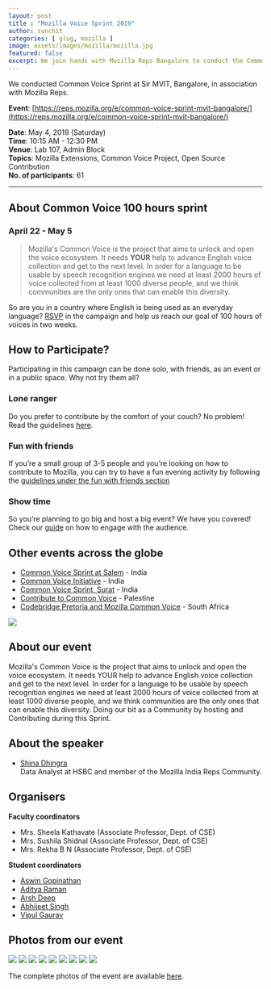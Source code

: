 ```yaml
---
layout: post
title : "Mozilla Voice Sprint 2019"
author: sunchit
categories: [ glug, mozilla ]
image: assets/images/mozilla/mozilla.jpg
featured: false
excerpt: We join hands with Mozilla Reps Bangalore to conduct the Common Voice 100 hours sprint, contributing to Mozilla's Common Voice project.
---
```

We conducted Common Voice Sprint at Sir MVIT, Bangalore, in association with Mozilla Reps.

**Event**: [https://reps.mozilla.org/e/common-voice-sprint-mvit-bangalore/](https://reps.mozilla.org/e/common-voice-sprint-mvit-bangalore/)

**Date**: May 4, 2019 (Saturday)  
**Time**: 10:15 AM - 12:30 PM  
**Venue**: Lab 107, Admin Block  
**Topics**: Mozilla Extensions, Common Voice Project, Open Source Contribution  
**No. of participants**: 61

---
## About Common Voice 100 hours sprint
### April 22 - May 5

> Mozilla's Common Voice is the project that aims to unlock and open the voice ecosystem. It needs **YOUR** help to advance English voice collection and get to the next level. In order for a language to be usable by speech recognition engines we need at least 2000 hours of voice collected from at least 1000 diverse people, and we think communities are the only ones that can enable this diversity.

So are you in a country where English is being used as an everyday language? [RSVP](https://activate.mozilla.community/en-US/commonvoice) in the campaign and help us reach our goal of 100 hours of voices in two weeks.

## How to Participate?

Participating in this campaign can be done solo, with friends, as an event or in a public space. Why not try them all?

### Lone ranger

Do you prefer to contribute by the comfort of your couch? No problem! Read the guidelines [here](https://activate.mozilla.community/en-US/commonvoice).

### Fun with friends

If you’re a small group of 3-5 people and you’re looking on how to contribute to Mozilla, you can try to have a fun evening activity by following the [guidelines under the fun with friends section](https://activate.mozilla.community/en-US/commonvoice)

### Show time

So you’re planning to go big and host a big event? We have you covered! Check our [guide](https://activate.mozilla.community/en-US/commonvoice) on how to engage with the audience.


## Other events across the globe

- [Common Voice Sprint at Salem](https://reps.mozilla.org/e/common-voice-sprint-2019-at-salem/) - India
- [Common Voice Initiative](https://reps.mozilla.org/e/common-voice-initiative/) - India
- [Common Voice Sprint, Surat](https://reps.mozilla.org/e/common-voice-sprint-surat/) - India
- [Contribute to Common Voice](https://www.facebook.com/events/630686270735977/) - Palestine
- [Codebridge Pretoria and Mozilla Common Voice](https://www.meetup.com/Codebridge-Pretoria/events/260759551/) - South Africa

![](/assets/images/mozilla/mozillarob.jpg)

## About our event
Mozilla's Common Voice is the project that aims to unlock and open the voice ecosystem. It needs YOUR help to advance English voice collection and get to the next level. In order for a language to be usable by speech recognition engines we need at least 2000 hours of voice collected from at least 1000 diverse people, and we think communities are the only ones that can enable this diversity. Doing our bit as a Community by hosting and Contributing during this Sprint.

## About the speaker
- [Shina Dhingra](https://reps.mozilla.org/u/shina_dhingra/)  
    Data Analyst at HSBC and member of the Mozilla India Reps Community.

## Organisers
**Faculty coordinators**
- Mrs. Sheela Kathavate (Associate Professor, Dept. of CSE)
- Mrs. Sushila Shidnal (Associate Professor, Dept. of CSE)
- Mrs. Rekha B N (Associate Professor, Dept. of CSE)

**Student coordinators**
- [Aswin Gopinathan](https://www.linkedin.com/in/aswin-gopinathan-69556716a/)
- [Aditya Raman](https://www.linkedin.com/in/ramanaditya/)
- [Arsh Deep](https://www.linkedin.com/in/arsh-deep-60140816a/)
- [Abhijeet Singh](http://absingh.com/)
- [Vipul Gaurav](https://www.linkedin.com/in/vipul-gaurav/)

## Photos from our event

![](/assets/images/mozilla/IMG_2416.JPG)
![](/assets/images/mozilla/IMG_2432.JPG)
![](/assets/images/mozilla/IMG_2436.JPG)
![](/assets/images/mozilla/IMG_2470.JPG)
![](/assets/images/mozilla/IMG_2472.JPG)
![](/assets/images/mozilla/IMG_2475.JPG)
![](/assets/images/mozilla/IMG_2485.JPG)
![](/assets/images/mozilla/IMG_2492.JPG)
![](/assets/images/mozilla/IMG_2494.JPG)

The complete photos of the event are available [here](https://drive.google.com/drive/folders/1rfei9NV0lW3lKOaAqk9BNDMRikjUMVWR?usp=sharing).
